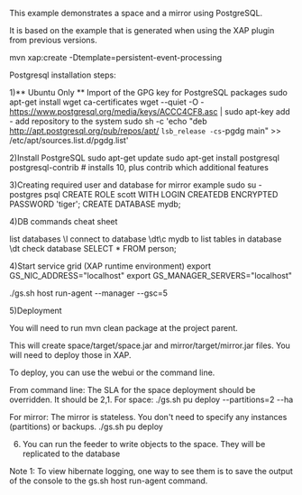 This example demonstrates a space and a mirror using PostgreSQL.

It is based on the example that is generated when using the XAP plugin from previous versions.

mvn xap:create -Dtemplate=persistent-event-processing


Postgresql installation steps:

1)** Ubuntu Only **
Import of the GPG key for PostgreSQL packages
sudo apt-get install wget ca-certificates
wget --quiet -O - https://www.postgresql.org/media/keys/ACCC4CF8.asc | sudo apt-key add -
add repository to the system
sudo sh -c 'echo "deb http://apt.postgresql.org/pub/repos/apt/ `lsb_release -cs`-pgdg main" >> /etc/apt/sources.list.d/pgdg.list'

2)Install PostgreSQL
sudo apt-get update
sudo apt-get install postgresql postgresql-contrib # installs 10, plus contrib which additional features


3)Creating required user and database for mirror example 
sudo su - postgres
psql
CREATE ROLE scott WITH LOGIN CREATEDB ENCRYPTED PASSWORD 'tiger';
CREATE DATABASE mydb;

4)DB commands cheat sheet

list databases
\l
connect to database
\dt\c mydb
to list tables in database
\dt
check database
SELECT * FROM person;


4)Start service grid (XAP runtime environment)
export GS_NIC_ADDRESS="localhost"
export GS_MANAGER_SERVERS="localhost"

./gs.sh host run-agent --manager --gsc=5

5)Deployment

You will need to run mvn clean package at the project parent.

This will create space/target/space.jar and mirror/target/mirror.jar files. You will need to deploy those in XAP.

To deploy, you can use the webui or the command line.

From command line:
The SLA for the space deployment should be overridden. It should be 2,1.
For space:
./gs.sh pu deploy --partitions=2 --ha <pu name> <path to space.jar>

For mirror:
The mirror is stateless. You don't need to specify any instances (partitions) or backups.
./gs.sh pu deploy <pu name> <path to mirror.jar>

6) You can run the feeder to write objects to the space. They will be replicated to the database

Note 1: To view hibernate logging, one way to see them is to save the output of the console to the gs.sh host run-agent command.


